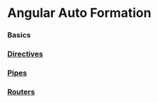# Angular Auto Formation

### Basics  

### <a href="https://github.com/Mohamed-Yahyaa/Angular-Auto-Formation/blob/main/Directives_pipes/README.md#derictives" > Directives </a>

### <a href="https://github.com/Mohamed-Yahyaa/Angular-Auto-Formation/blob/main/Directives_pipes/Pipes.md" > Pipes </a>

### <a href="https://github.com/Mohamed-Yahyaa/Angular-Auto-Formation/blob/main/routers/README.md" > Routers </a>
